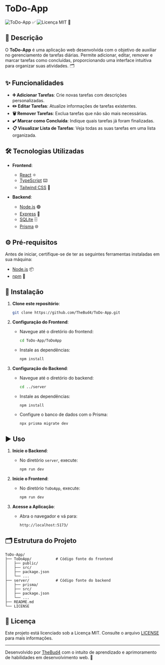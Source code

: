 # ToDo-App

![ToDo-App](https://img.shields.io/badge/status-concluído-green) ✅
![Licença MIT](https://img.shields.io/badge/licença-MIT-blue) 📜

## 📝 Descrição

O **ToDo-App** é uma aplicação web desenvolvida com o objetivo de auxiliar no gerenciamento de tarefas diárias. Permite adicionar, editar, remover e marcar tarefas como concluídas, proporcionando uma interface intuitiva para organizar suas atividades. 🗂️

## ✨ Funcionalidades

- **➕ Adicionar Tarefas**: Crie novas tarefas com descrições personalizadas.
- **✏️ Editar Tarefas**: Atualize informações de tarefas existentes.
- **🗑️ Remover Tarefas**: Exclua tarefas que não são mais necessárias.
- **✔️ Marcar como Concluída**: Indique quais tarefas já foram finalizadas.
- **📋 Visualizar Lista de Tarefas**: Veja todas as suas tarefas em uma lista organizada.

## 🛠️ Tecnologias Utilizadas

- **Frontend**:
  - [React](https://reactjs.org/) ⚛️
  - [TypeScript](https://www.typescriptlang.org/) ⌨️
  - [Tailwind CSS](https://tailwindcss.com/) 🎨

- **Backend**:
  - [Node.js](https://nodejs.org/) 🟢
  - [Express](https://expressjs.com/) 🚀
  - [SQLite](https://www.sqlite.org/) 🗄️
  - [Prisma](https://www.prisma.io/) 🌐

## ⚙️ Pré-requisitos

Antes de iniciar, certifique-se de ter as seguintes ferramentas instaladas em sua máquina:

- [Node.js](https://nodejs.org/) 📦
- [npm](https://www.npmjs.com/) 📜

## 🚀 Instalação

1. **Clone este repositório**:

   ```bash
   git clone https://github.com/TheBud4/ToDo-App.git
   ```

2. **Configuração do Frontend**:

   - Navegue até o diretório do frontend:

     ```bash
     cd ToDo-App/ToDoApp
     ```

   - Instale as dependências:

     ```bash
     npm install
     ```

3. **Configuração do Backend**:

   - Navegue até o diretório do backend:

     ```bash
     cd ../server
     ```

   - Instale as dependências:

     ```bash
     npm install
     ```

   - Configure o banco de dados com o Prisma:

     ```bash
     npx prisma migrate dev
     ```

## ▶️ Uso

1. **Inicie o Backend**:

   - No diretório `server`, execute:

     ```bash
     npm run dev
     ```

2. **Inicie o Frontend**:

   - No diretório `ToDoApp`, execute:

     ```bash
     npm run dev
     ```

3. **Acesse a Aplicação**:

   - Abra o navegador e vá para:

     ```
     http://localhost:5173/
     ```

## 🗂️ Estrutura do Projeto

```plaintext
ToDo-App/
├── ToDoApp/           # Código fonte do frontend
│   ├── public/
│   ├── src/
│   ├── package.json
│   └── ...
├── server/            # Código fonte do backend
│   ├── prisma/
│   ├── src/
│   ├── package.json
│   └── ...
├── README.md
└── LICENSE
```

## 📜 Licença

Este projeto está licenciado sob a Licença MIT. Consulte o arquivo [LICENSE](LICENSE) para mais informações.

---

Desenvolvido por [TheBud4](https://github.com/TheBud4) com o intuito de aprendizado e aprimoramento de habilidades em desenvolvimento web. 🚀

